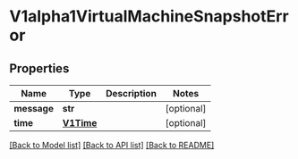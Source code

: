 # V1alpha1VirtualMachineSnapshotError

## Properties
Name | Type | Description | Notes
------------ | ------------- | ------------- | -------------
**message** | **str** |  | [optional] 
**time** | [**V1Time**](V1Time.md) |  | [optional] 

[[Back to Model list]](../README.md#documentation-for-models) [[Back to API list]](../README.md#documentation-for-api-endpoints) [[Back to README]](../README.md)


